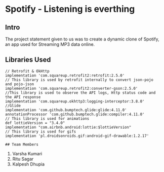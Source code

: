 # Spotify - Listening is everthing


## Intro

The project statement given to us was to create a dynamic clone of Spotify, an app used for Streaming MP3 data online.

## Libraries Used
    // Retrofit & OkHttp
    implementation 'com.squareup.retrofit2:retrofit:2.5.0'
    // This library is used by retrofit internally to convert json-pojo and pojo-json
    implementation 'com.squareup.retrofit2:converter-gson:2.5.0'
    //This library is used to observe the API logs, Http status code and the API response
    implementation 'com.squareup.okhttp3:logging-interceptor:3.8.0'
    //Glide
    implementation 'com.github.bumptech.glide:glide:4.11.0'
    annotationProcessor 'com.github.bumptech.glide:compiler:4.11.0'
    // This library is used for animations
    def lottieVersion = "3.4.0"
    implementation "com.airbnb.android:lottie:$lottieVersion"
    // This library is used for gifs
    implementation 'pl.droidsonroids.gif:android-gif-drawable:1.2.17'
    
    ## Team Members

1) Varsha Kumari
2) Ritu Sagar
3) Kalpesh Dhupia
